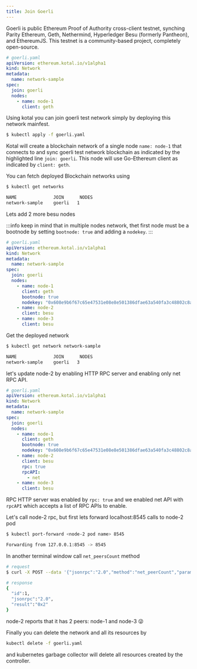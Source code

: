 ```yaml
---
title: Join Goerli
---
```


Goerli is public Ethereum Proof of Authority cross-client testnet, synching Parity Ethereum, Geth, Nethermind, Hyperledger Besu (formerly Pantheon), and EthereumJS. This testnet is a community-based project, completely open-source.


```yaml {7}
# goerli.yaml
apiVersion: ethereum.kotal.io/v1alpha1
kind: Network
metadata:
  name: network-sample
spec:
  join: goerli
  nodes:
    - name: node-1
      client: geth
```

Using kotal you can join goerli test network simply by deploying this network mainfest.

```bash
$ kubectl apply -f goerli.yaml
```

Kotal will create a blockchain network of a single node `name: node-1` that connects to and sync goerli test network blockchain as indicated by the highlighted line `join: goerli`. This node will use Go-Ethereum client as indicated by `client: geth`.

You can fetch deployed Blockchain networks using 

```bash
$ kubectl get networks

NAME              JOIN      NODES
network-sample    goerli   1
```

Lets add 2 more besu nodes

:::info
keep in mind that in multiple nodes network, thet first node must be a bootnode by setting `bootnode: true` and adding a `nodekey`.
:::

```yaml {13-18}
# goerli.yaml
apiVersion: ethereum.kotal.io/v1alpha1
kind: Network
metadata:
  name: network-sample
spec:
  join: goerli
  nodes:
    - name: node-1
      client: geth
      bootnode: true
      nodekey: "0x608e9b6f67c65e47531e08e8e501386dfae63a540fa3c48802c8aad854510b4e"
    - name: node-2
      client: besu
    - name: node-3
      client: besu
```

Get the deployed network 

```bash
$ kubectl get network network-sample

NAME              JOIN      NODES
network-sample    goerli   3
```

let's update node-2 by enabling HTTP RPC server and enabling only net RPC API.

```yaml {15-17}
# goerli.yaml
apiVersion: ethereum.kotal.io/v1alpha1
kind: Network
metadata:
  name: network-sample
spec:
  join: goerli
  nodes:
    - name: node-1
      client: geth
      bootnode: true
      nodekey: "0x608e9b6f67c65e47531e08e8e501386dfae63a540fa3c48802c8aad854510b4e"
    - name: node-2
      client: besu
      rpc: true
      rpcAPI:
        - net
    - name: node-3
      client: besu
```

RPC HTTP server was enabled by `rpc: true` and we enabled net API with `rpcAPI` which accepts a list of RPC APIs to enable.

Let's call node-2 rpc, but first lets forward localhost:8545 calls to node-2 pod

```bash
$ kubectl port-forward <node-2 pod name> 8545

Forwarding from 127.0.0.1:8545 -> 8545
```

In another terminal window call `net_peersCount` method

```bash
# request
$ curl -X POST --data '{"jsonrpc":"2.0","method":"net_peerCount","params":[],"id":1}' localhost:8545

# response
{
  "id":1,
  "jsonrpc":"2.0",
  "result":"0x2"
}
```

node-2 reports that it has 2 peers: node-1 and node-3 :stuck_out_tongue_winking_eye:	

Finally you can delete the network and all its resources by

```bash
kubectl delete -f goerli.yaml
```

and kubernetes garbage collector will delete all resources created by the controller.